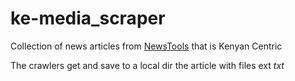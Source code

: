 # ke-media_scraper

Collection of news articles from [NewsTools](https://github.com/newstools) that is Kenyan Centric

The crawlers get and save to a local dir the article with files ext _txt_